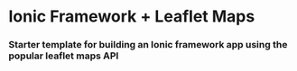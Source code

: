 # Ionic Framework + Leaflet Maps 

### Starter template for building an Ionic framework app using the popular leaflet maps API 


